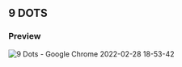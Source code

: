 ## 9 DOTS 

### Preview

![9 Dots - Google Chrome 2022-02-28 18-53-42](https://user-images.githubusercontent.com/33491353/156065449-0b4b4d88-1ab2-4f69-85b4-cf886d1cd6ee.gif)
